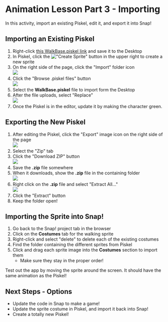 # Animation Lesson Part 3 - Importing
In this activity, import an existing Piskel, edit it, and export it into Snap!

## Importing an Existing Piskel
1. Right-click [this WalkBase.piskel link](WalkBase.piskel) and save it to the Desktop
1. In Piskel, click the !["Create Sprite"](https://i.imgur.com/27JkCBy.png) button in the upper right to create a new sprite
1. On the right side of the page, click the "Import" folder icon  
    ![](https://i.imgur.com/nilXVkV.png)
1. Click the "Browse .piskel files" button  
    ![](https://i.imgur.com/6siEH1A.png)
1. Select the **WalkBase.piskel** file to import form the Desktop
1. After the file uploads, select "Replace"  
    ![](https://i.imgur.com/mWEjtbF.png)  
1. Once the Piskel is in the editor, update it by making the character green.

## Exporting the New Piskel
1. After editing the Piskel, click the "Export" image icon on the right side of the page  
    ![](https://i.imgur.com/hRUWJEM.png)
1. Select the "Zip" tab
1. Click the "Download ZIP" button  
    ![](https://i.imgur.com/eu0q6QD.png)
1. Save the **.zip** file somewhere
1. When it downloads, show the **.zip** file in the containing folder  
    ![](https://i.imgur.com/2ibNbIH.png)
1. Right click on the **.zip** file and select "Extract All..."  
    ![](https://i.imgur.com/y7GqozT.png)
1. Click the "Extract" button
1. Keep the folder open!

## Importing the Sprite into Snap!
1. Go back to the Snap! project tab in the browser
1. Click on the **Costumes** tab for the walking sprite
1. Right-click and select "delete" to delete each of the existing costumes
1. Find the folder containing the different sprites from Piskel
1. Click and drag each sprite image into the **Costumes** section to import them
    - Make sure they stay in the proper order!

Test out the app by moving the sprite around the screen. It should have the same animation as the Piskel!

## Next Steps - Options
- Update the code in Snap to make a game!
- Update the sprite costume in Piskel, and import it back into Snap!
- Create a totally new Piskel!